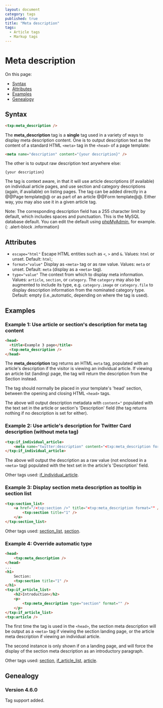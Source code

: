 ```yaml
---
layout: document
category: tags
published: true
title: "Meta description"
tags:
  - Article tags
  - Markup tags
---
```


# Meta description

On this page:

* [Syntax](#user-content-syntax)
* [Attributes](#user-content-attributes)
* [Examples](#user-content-examples)
* [Genealogy](#user-content-genealogy)

## Syntax

```html
<txp:meta_description />
```

The **meta_description** tag is a __single__ tag used in a variety of ways to display meta description content. One is to output description text as the content of a standard HTML `<meta>` tag in the `<head>` of a page template:

```html
<meta name="description" content="{your description}" />
```

The other is to output raw description text anywhere else:

```
{your description}
```

The tag is context aware, in that it will use article descriptions (if available) on individual article pages, and use section and category descriptions (again, if available) on listing pages. The tag can be added directly in a @@Page template@@ or as part of an article @@Form template@@. Either way, you may also use it in a given article tag.

Note: The corresponding description field has a 255 character limit by default, which includes spaces and punctuation. This is the MySQL database default. You can edit the default using [phpMyAdmin](http://www.phpmyadmin.net), for example.
{: .alert-block .information}

## Attributes

* `escape="html"`
Escape HTML entities such as `<`, `>` and `&`.
Values: `html` or unset.
Default: `html`;
* `format="value"`
Display as `<meta>` tag or as raw value.
Values: `meta` or unset.
Default: `meta` (display as a `<meta>` tag).
* `type="value"`
The context from which to display meta information.
Values: `article`, `section`, or `category`. The `category` may also be augmented to include its type, e.g. `category.image` or `category.file` to display description information from the nominated category type.
Default: empty (i.e.,automatic, depending on where the tag is used).

## Examples

### Example 1: Use article or section's description for meta tag content

```html
<head>
  <title>Example 3 page</title>
  <txp:meta_description />
</head>
```

The **meta_description** tag returns an HTML `meta` tag, populated with an article's description if the visitor is viewing an individual article. If viewing an article list (landing) page, the tag will return the description from the Section instead.

The tag should normally be placed in your template's 'head' section, between the opening and closing HTML `<head>` tags.

The above will output description metadata with `content="` populated with the text set in the article or section's 'Description' field (the tag returns nothing if no description is set for either).

### Example 2: Use article's description for Twitter Card description (without meta tag)

```html
<txp:if_individual_article>
    <meta name="twitter:description" content="<txp:meta_description format="" />" />
</txp:if_individual_article>
```

The above will output the description as a raw value (not enclosed in a `<meta>` tag) populated with the text set in the article's 'Description' field.

Other tags used: [if_individual_article](if-individual-article).

### Example 3: Display section meta description as tooltip in section list

```html
<txp:section_list>
    <a href="/<txp:section />" title="<txp:meta_description format="" />">
        <txp:section title="1" />
    </a>
</txp:section_list>
```

Other tags used: [section_list](section-list), [section](section).

### Example 4: Override automatic type

```html
<head>
    <txp:meta_description />
</head>
...
<h1>
    Section:
    <txp:section title="1" />
</h1>
<txp:if_article_list>
    <h2>Introduction</h2>
    <p>
        <txp:meta_description type="section" format="" />
    </p>
</txp:if_article_list>
<txp:article />
```

The first time the tag is used in the `<head>`, the section meta description will be output as a `<meta>` tag if viewing the section landing page, or the article meta description if viewing an individual article.

The second instance is only shown if on a landing page, and will force the display of the section meta description as an introductory paragraph.

Other tags used: [section](section), [if_article_list](if-article-list), [article](article).

## Genealogy

### Version 4.6.0

Tag support added.
